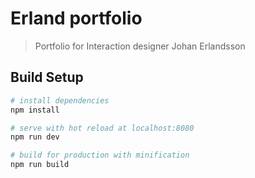 # Erland portfolio

> Portfolio for Interaction designer Johan Erlandsson 

## Build Setup

``` bash
# install dependencies
npm install

# serve with hot reload at localhost:8080
npm run dev

# build for production with minification
npm run build
```
